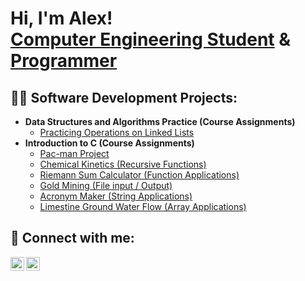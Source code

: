 <h1>Hi, I'm Alex! <br/><a href="https://www.linkedin.com/in/alex-morra">Computer Engineering Student</a> & <br/><a href="https://github.com/amorra1">Programmer</a>

<h2>👨‍💻 Software Development Projects:</h2>

- <b>Data Structures and Algorithms Practice (Course Assignments)</b>
  - [Practicing Operations on Linked Lists](https://github.com/amorra1/LinkedListPractice)
- <b>Introduction to C (Course Assignments)</b>
  - [Pac-man Project](https://github.com/amorra1/PacManProject)
  - [Chemical Kinetics (Recursive Functions)](https://github.com/amorra1/ChemicalKinetics)
  - [Riemann Sum Calculator (Function Applications)](https://github.com/amorra1/RiemannSum)
  - [Gold Mining (File input / Output)](https://github.com/amorra1/GoldMining)
  - [Acronym Maker (String Applications)](https://github.com/)
  - [Limestine Ground Water Flow (Array Applications)](https://github.com/)
<!--
<h2>📺 Popular YouTube Videos</h2>

- [How to get into Cybersecurity Starting From Zero](https://www.youtube.com/watch?v=a83ASGn_V_s)
- [A Day in the Life of a Cybersecurity Anayst](https://www.youtube.com/watch?v=uHy3oM7NnoU)
- [How to Create a KeyLogger (C#)](https://www.youtube.com/watch?v=N-L9hklSlNk)
- [Ransomware Demonstration (C#)](https://www.youtube.com/watch?v=OfvdQeh79s0)
- [Is WGU Legit?](https://www.youtube.com/watch?v=E2MwRWxDBkA)
-->
<h2> 🤳 Connect with me:</h2>

[<img align="left" alt="AlexMorra | LinkedIn" width="22px" src="https://cdn.jsdelivr.net/npm/simple-icons@v3/icons/linkedin.svg" />][linkedin]
[<img align="left" alt="AlexMorra | Instagram" width="22px" src="https://cdn.jsdelivr.net/npm/simple-icons@v3/icons/instagram.svg" />][instagram]

[instagram]: https://www.instagram.com/alex_morra1/
[linkedin]: https://linkedin.com/in/alex-morra
